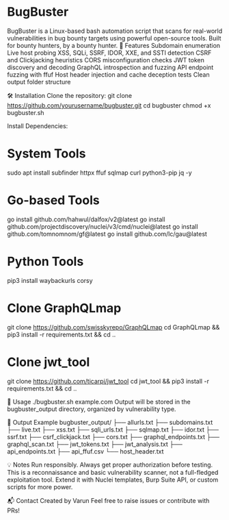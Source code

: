 # BugBuster
BugBuster is a Linux-based bash automation script that scans for real-world vulnerabilities in bug bounty targets using powerful open-source tools. Built for bounty hunters, by a bounty hunter.
🚀 Features
Subdomain enumeration
Live host probing
XSS, SQLi, SSRF, IDOR, XXE, and SSTI detection
CSRF and Clickjacking heuristics
CORS misconfiguration checks
JWT token discovery and decoding
GraphQL introspection and fuzzing
API endpoint fuzzing with ffuf
Host header injection and cache deception tests
Clean output folder structure

🛠️ Installation
Clone the repository:
git clone https://github.com/yourusername/bugbuster.git
cd bugbuster
chmod +x bugbuster.sh

Install Dependencies:
# System Tools
sudo apt install subfinder httpx ffuf sqlmap curl python3-pip jq -y

# Go-based Tools
go install github.com/hahwul/dalfox/v2@latest
go install github.com/projectdiscovery/nuclei/v3/cmd/nuclei@latest
go install github.com/tomnomnom/gf@latest
go install github.com/lc/gau@latest

# Python Tools
pip3 install waybackurls corsy

# Clone GraphQLmap
git clone https://github.com/swisskyrepo/GraphQLmap
cd GraphQLmap && pip3 install -r requirements.txt && cd ..

# Clone jwt_tool
git clone https://github.com/ticarpi/jwt_tool
cd jwt_tool && pip3 install -r requirements.txt && cd ..

🧪 Usage
./bugbuster.sh example.com
Output will be stored in the bugbuster_output directory, organized by vulnerability type.

📂 Output Example
bugbuster_output/
├── allurls.txt
├── subdomains.txt
├── live.txt
├── xss.txt
├── sqli_urls.txt
├── sqlmap.txt
├── idor.txt
├── ssrf.txt
├── csrf_clickjack.txt
├── cors.txt
├── graphql_endpoints.txt
├── graphql_scan.txt
├── jwt_tokens.txt
├── jwt_analysis.txt
├── api_endpoints.txt
├── api_ffuf.csv
└── host_header.txt

💡 Notes
Run responsibly. Always get proper authorization before testing.
This is a reconnaissance and basic vulnerability scanner, not a full-fledged exploitation tool.
Extend it with Nuclei templates, Burp Suite API, or custom scripts for more power.

📬 Contact
Created by Varun
Feel free to raise issues or contribute with PRs!
